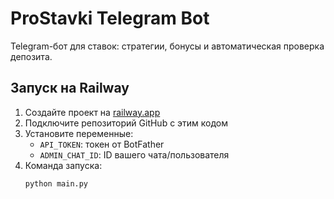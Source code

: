# ProStavki Telegram Bot

Telegram-бот для ставок: стратегии, бонусы и автоматическая проверка депозита.

## Запуск на Railway

1. Создайте проект на [railway.app](https://railway.app)
2. Подключите репозиторий GitHub с этим кодом
3. Установите переменные:
   - `API_TOKEN`: токен от BotFather
   - `ADMIN_CHAT_ID`: ID вашего чата/пользователя
4. Команда запуска:
   ```bash
   python main.py
   ```
